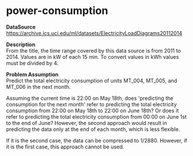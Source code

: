 # power-consumption

**DataSource**<br>
https://archive.ics.uci.edu/ml/datasets/ElectricityLoadDiagrams20112014

**Description**<br>
From the title, the time range covered by this data source is from 2011 to 2014.
Values are in kW of each 15 min. To convert values in kWh values must be divided by 4.

**Problem Assumption**<br>
Predict the total electricity consumption of units MT_004, MT_005, and MT_006 in the next month.<br>

Assuming the current time is 22:00 on May 18th, does 'predicting the consumption for the next month' refer to predicting the total electricity consumption from 22:00 on May 18th to 22:00 on June 18th? Or does it refer to predicting the total electricity consumption from 00:00 on June 1st to the end of June? However, the second approach would result in predicting the data only at the end of each month, which is less flexible.<br>

If it is the second case, the data can be compressed to 1/2880. However, if it is the first case, this approach cannot be used.<br>


